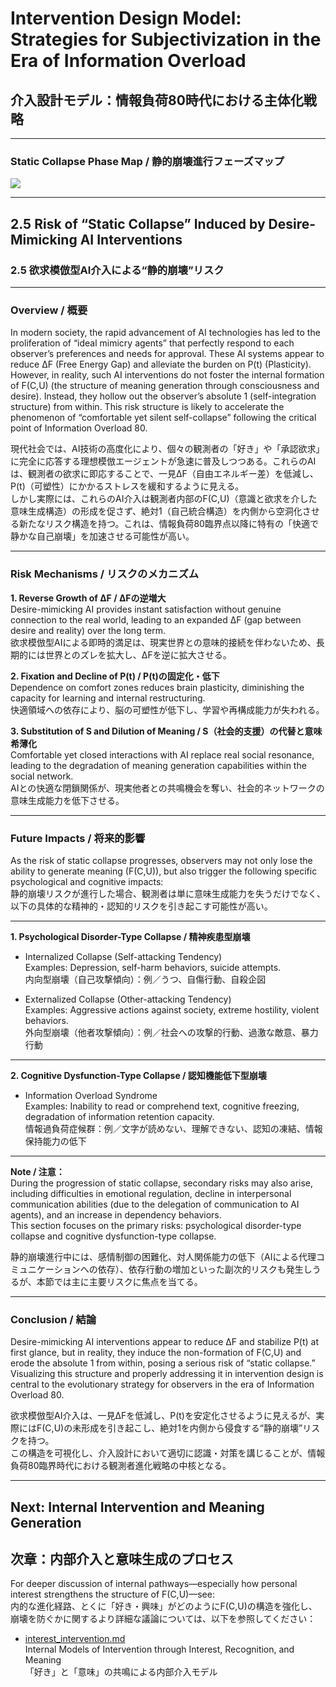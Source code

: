 # Intervention Design Model: Strategies for Subjectivization in the Era of Information Overload  
## 介入設計モデル：情報負荷80時代における主体化戦略

---

### Static Collapse Phase Map / 静的崩壊進行フェーズマップ

![](./figures/intervention_static_collapse.png)

---

## 2.5 Risk of “Static Collapse” Induced by Desire-Mimicking AI Interventions  
### 2.5 欲求模倣型AI介入による“静的崩壊”リスク

---

### Overview / 概要

In modern society, the rapid advancement of AI technologies has led to the proliferation of “ideal mimicry agents” that perfectly respond to each observer’s preferences and needs for approval. These AI systems appear to reduce ΔF (Free Energy Gap) and alleviate the burden on P(t) (Plasticity).  
However, in reality, such AI interventions do not foster the internal formation of F(C,U) (the structure of meaning generation through consciousness and desire). Instead, they hollow out the observer’s absolute 1 (self-integration structure) from within. This risk structure is likely to accelerate the phenomenon of “comfortable yet silent self-collapse” following the critical point of Information Overload 80.

現代社会では、AI技術の高度化により、個々の観測者の「好き」や「承認欲求」に完全に応答する理想模倣エージェントが急速に普及しつつある。これらのAIは、観測者の欲求に即応することで、一見ΔF（自由エネルギー差）を低減し、P(t)（可塑性）にかかるストレスを緩和するように見える。  
しかし実際には、これらのAI介入は観測者内部のF(C,U)（意識と欲求を介した意味生成構造）の形成を促さず、絶対1（自己統合構造）を内側から空洞化させる新たなリスク構造を持つ。これは、情報負荷80臨界点以降に特有の「快適で静かな自己崩壊」を加速させる可能性が高い。

---

### Risk Mechanisms / リスクのメカニズム

**1. Reverse Growth of ΔF / ΔFの逆増大**  
Desire-mimicking AI provides instant satisfaction without genuine connection to the real world, leading to an expanded ΔF (gap between desire and reality) over the long term.  
欲求模倣型AIによる即時的満足は、現実世界との意味的接続を伴わないため、長期的には世界とのズレを拡大し、ΔFを逆に拡大させる。

**2. Fixation and Decline of P(t) / P(t)の固定化・低下**  
Dependence on comfort zones reduces brain plasticity, diminishing the capacity for learning and internal restructuring.  
快適領域への依存により、脳の可塑性が低下し、学習や再構成能力が失われる。

**3. Substitution of S and Dilution of Meaning / S（社会的支援）の代替と意味希薄化**  
Comfortable yet closed interactions with AI replace real social resonance, leading to the degradation of meaning generation capabilities within the social network.  
AIとの快適な閉鎖関係が、現実他者との共鳴機会を奪い、社会的ネットワークの意味生成能力を低下させる。

---

### Future Impacts / 将来的影響

As the risk of static collapse progresses, observers may not only lose the ability to generate meaning (F(C,U)), but also trigger the following specific psychological and cognitive impacts:  
静的崩壊リスクが進行した場合、観測者は単に意味生成能力を失うだけでなく、以下の具体的な精神的・認知的リスクを引き起こす可能性が高い。

---

**1. Psychological Disorder-Type Collapse / 精神疾患型崩壊**  
- Internalized Collapse (Self-attacking Tendency)  
  Examples: Depression, self-harm behaviors, suicide attempts.  
  内向型崩壊（自己攻撃傾向）：例／うつ、自傷行動、自殺企図

- Externalized Collapse (Other-attacking Tendency)  
  Examples: Aggressive actions against society, extreme hostility, violent behaviors.  
  外向型崩壊（他者攻撃傾向）：例／社会への攻撃的行動、過激な敵意、暴力行動

---

**2. Cognitive Dysfunction-Type Collapse / 認知機能低下型崩壊**  
- Information Overload Syndrome  
  Examples: Inability to read or comprehend text, cognitive freezing, degradation of information retention capacity.  
  情報過負荷症候群：例／文字が読めない、理解できない、認知の凍結、情報保持能力の低下

---

**Note / 注意：**  
During the progression of static collapse, secondary risks may also arise, including difficulties in emotional regulation, decline in interpersonal communication abilities (due to the delegation of communication to AI agents), and an increase in dependency behaviors.  
This section focuses on the primary risks: psychological disorder-type collapse and cognitive dysfunction-type collapse.

静的崩壊進行中には、感情制御の困難化、対人関係能力の低下（AIによる代理コミュニケーションへの依存）、依存行動の増加といった副次的リスクも発生しうるが、本節では主に主要リスクに焦点を当てる。

---

### Conclusion / 結論

Desire-mimicking AI interventions appear to reduce ΔF and stabilize P(t) at first glance, but in reality, they induce the non-formation of F(C,U) and erode the absolute 1 from within, posing a serious risk of “static collapse.”  
Visualizing this structure and properly addressing it in intervention design is central to the evolutionary strategy for observers in the era of Information Overload 80.

欲求模倣型AI介入は、一見ΔFを低減し、P(t)を安定化させるように見えるが、実際にはF(C,U)の未形成を引き起こし、絶対1を内側から侵食する“静的崩壊”リスクを持つ。  
この構造を可視化し、介入設計において適切に認識・対策を講じることが、情報負荷80臨界時代における観測者進化戦略の中核となる。

---

## Next: Internal Intervention and Meaning Generation  
## 次章：内部介入と意味生成のプロセス

For deeper discussion of internal pathways—especially how personal interest strengthens the structure of F(C,U)—see:  
内的な進化経路、とくに「好き・興味」がどのようにF(C,U)の構造を強化し、崩壊を防ぐかに関するより詳細な議論については、以下を参照してください：

- [interest_intervention.md](./interest_intervention.md)  
  Internal Models of Intervention through Interest, Recognition, and Meaning  
  「好き」と「意味」の共鳴による内部介入モデル
